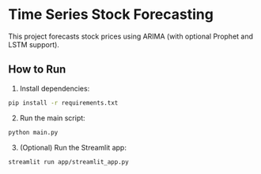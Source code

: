# Time Series Stock Forecasting

This project forecasts stock prices using ARIMA (with optional Prophet and LSTM support).

## How to Run

1. Install dependencies:
```bash
pip install -r requirements.txt
```

2. Run the main script:
```bash
python main.py
```

3. (Optional) Run the Streamlit app:
```bash
streamlit run app/streamlit_app.py
```